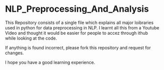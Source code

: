 # NLP_Preprocessing_And_Analysis

This Repository consists of a single file which explains all major loibraries used in python for data preprocessing in NLP.
I learnt all this from a Youtube Video and thought it would be easier for people to accez through ithub while looking at the code.

If anything is found incorrect, please fork this repository and request for changes.

I hope you have a good learning experience.
